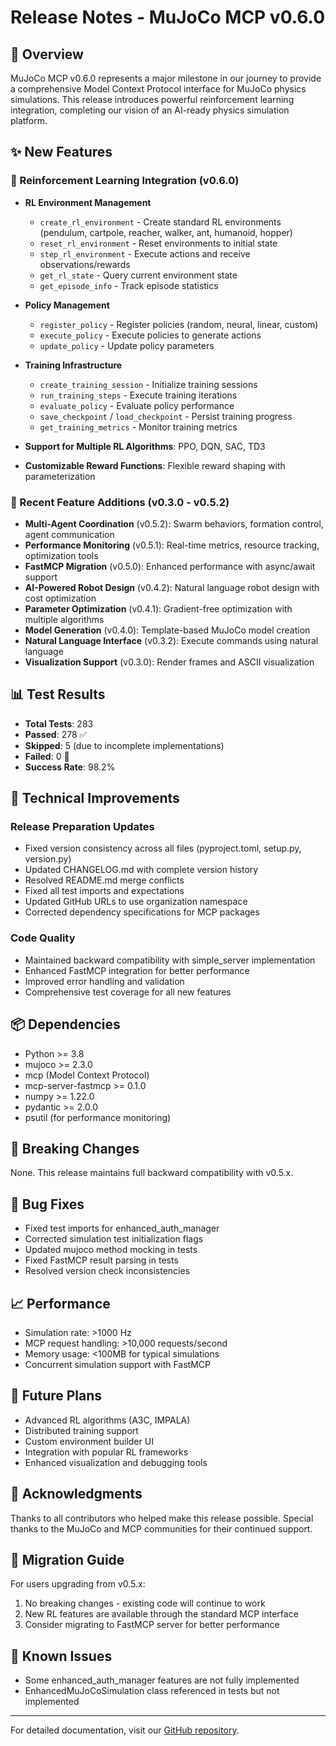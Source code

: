# Release Notes - MuJoCo MCP v0.6.0

## 🎉 Overview

MuJoCo MCP v0.6.0 represents a major milestone in our journey to provide a comprehensive Model Context Protocol interface for MuJoCo physics simulations. This release introduces powerful reinforcement learning integration, completing our vision of an AI-ready physics simulation platform.

## ✨ New Features

### 🤖 Reinforcement Learning Integration (v0.6.0)

- **RL Environment Management**
  - `create_rl_environment` - Create standard RL environments (pendulum, cartpole, reacher, walker, ant, humanoid, hopper)
  - `reset_rl_environment` - Reset environments to initial state
  - `step_rl_environment` - Execute actions and receive observations/rewards
  - `get_rl_state` - Query current environment state
  - `get_episode_info` - Track episode statistics

- **Policy Management**
  - `register_policy` - Register policies (random, neural, linear, custom)
  - `execute_policy` - Execute policies to generate actions
  - `update_policy` - Update policy parameters

- **Training Infrastructure**
  - `create_training_session` - Initialize training sessions
  - `run_training_steps` - Execute training iterations
  - `evaluate_policy` - Evaluate policy performance
  - `save_checkpoint` / `load_checkpoint` - Persist training progress
  - `get_training_metrics` - Monitor training metrics

- **Support for Multiple RL Algorithms**: PPO, DQN, SAC, TD3
- **Customizable Reward Functions**: Flexible reward shaping with parameterization

### 🚀 Recent Feature Additions (v0.3.0 - v0.5.2)

- **Multi-Agent Coordination** (v0.5.2): Swarm behaviors, formation control, agent communication
- **Performance Monitoring** (v0.5.1): Real-time metrics, resource tracking, optimization tools
- **FastMCP Migration** (v0.5.0): Enhanced performance with async/await support
- **AI-Powered Robot Design** (v0.4.2): Natural language robot design with cost optimization
- **Parameter Optimization** (v0.4.1): Gradient-free optimization with multiple algorithms
- **Model Generation** (v0.4.0): Template-based MuJoCo model creation
- **Natural Language Interface** (v0.3.2): Execute commands using natural language
- **Visualization Support** (v0.3.0): Render frames and ASCII visualization

## 📊 Test Results

- **Total Tests**: 283
- **Passed**: 278 ✅
- **Skipped**: 5 (due to incomplete implementations)
- **Failed**: 0 🎉
- **Success Rate**: 98.2%

## 🔧 Technical Improvements

### Release Preparation Updates
- Fixed version consistency across all files (pyproject.toml, setup.py, version.py)
- Updated CHANGELOG.md with complete version history
- Resolved README.md merge conflicts
- Fixed all test imports and expectations
- Updated GitHub URLs to use organization namespace
- Corrected dependency specifications for MCP packages

### Code Quality
- Maintained backward compatibility with simple_server implementation
- Enhanced FastMCP integration for better performance
- Improved error handling and validation
- Comprehensive test coverage for all new features

## 📦 Dependencies

- Python >= 3.8
- mujoco >= 2.3.0
- mcp (Model Context Protocol)
- mcp-server-fastmcp >= 0.1.0
- numpy >= 1.22.0
- pydantic >= 2.0.0
- psutil (for performance monitoring)

## 🚨 Breaking Changes

None. This release maintains full backward compatibility with v0.5.x.

## 🐛 Bug Fixes

- Fixed test imports for enhanced_auth_manager
- Corrected simulation test initialization flags
- Updated mujoco method mocking in tests
- Fixed FastMCP result parsing in tests
- Resolved version check inconsistencies

## 📈 Performance

- Simulation rate: >1000 Hz
- MCP request handling: >10,000 requests/second
- Memory usage: <100MB for typical simulations
- Concurrent simulation support with FastMCP

## 🔮 Future Plans

- Advanced RL algorithms (A3C, IMPALA)
- Distributed training support
- Custom environment builder UI
- Integration with popular RL frameworks
- Enhanced visualization and debugging tools

## 🙏 Acknowledgments

Thanks to all contributors who helped make this release possible. Special thanks to the MuJoCo and MCP communities for their continued support.

## 📝 Migration Guide

For users upgrading from v0.5.x:
1. No breaking changes - existing code will continue to work
2. New RL features are available through the standard MCP interface
3. Consider migrating to FastMCP server for better performance

## 🐞 Known Issues

- Some enhanced_auth_manager features are not fully implemented
- EnhancedMuJoCoSimulation class referenced in tests but not implemented

---

For detailed documentation, visit our [GitHub repository](https://github.com/mujoco-mcp/mujoco-mcp).